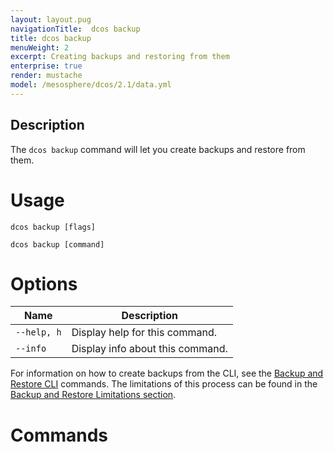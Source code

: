 ```yaml
---
layout: layout.pug
navigationTitle:  dcos backup
title: dcos backup
menuWeight: 2
excerpt: Creating backups and restoring from them
enterprise: true
render: mustache
model: /mesosphere/dcos/2.1/data.yml
---
```



## Description

The `dcos backup` command will let you create backups and restore from them.

# Usage

```
dcos backup [flags]
```

```
dcos backup [command]
```

# Options

| Name | Description |
|---------|-------------|
| `--help, h`   |  Display help for this command. |
| `--info` | Display info about this command. |


For information on how to create backups from the CLI, see the [Backup and Restore CLI](/mesosphere/dcos/2.1/administering-clusters/backup-and-restore/backup-restore-cli/) commands. The limitations of this process can be found in the [Backup and Restore Limitations section](/mesosphere/dcos/2.1/administering-clusters/backup-and-restore/#limitations).

# Commands
